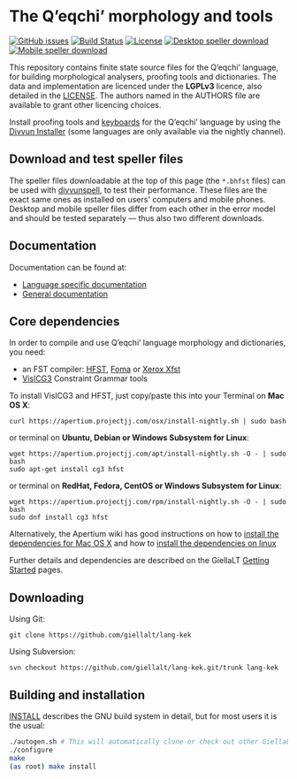 The Qʼeqchiʼ morphology and tools
==========================================

[![GitHub issues](https://img.shields.io/github/issues-raw/giellalt/lang-kek)](https://github.com/giellalt/lang-kek/issues)
[![Build Status](https://divvun-tc.thetc.se/api/github/v1/repository/giellalt/lang-kek/main/badge.svg)](https://github.com/giellalt/lang-kek/actions)
[![License](https://img.shields.io/github/license/giellalt/lang-kek)](https://github.com/giellalt/lang-kek/blob/main/LICENSE)
[![Desktop speller download](https://img.shields.io/badge/download%40latest-desktop--bhfst-brightgreen)](https://pahkat.uit.no/main/download/speller-kek?platform=desktop&channel=nightly)
[![Mobile speller download](https://img.shields.io/badge/download%40latest-mobile--bhfst-brightgreen)](https://pahkat.uit.no/main/download/speller-kek?platform=mbile&channel=nightly)

This repository contains finite state source files for the Qʼeqchiʼ language,
for building morphological analysers, proofing tools
and dictionaries. The data and implementation are licenced under the __LGPLv3__
licence, also detailed in the
[LICENSE](https://github.com/giellalt/lang-kek/blob/main/LICENSE). The
authors named in the AUTHORS file are available to grant other licencing
choices.

Install proofing tools and [keyboards](https://github.com/giellalt/keyboard-kek)
for the Qʼeqchiʼ language by using the [Divvun Installer](http://divvun.no)
(some languages are only available via the nightly channel).

Download and test speller files
-------------------------------

The speller files downloadable at the top of this page (the `*.bhfst` files) can
be used with [divvunspell](https://github.com/divvun/divvunspell), to test their
performance. These files are the exact same ones as installed on users' computers
and mobile phones. Desktop and mobile speller files differ from each other in the
error model and should be tested separately — thus also two different downloads.

Documentation
-------------

Documentation can be found at:

- [Language specific documentation](https://giellalt.github.io/lang-kek/)
- [General documentation](https://giellalt.github.io/)

Core dependencies
-----------------

In order to compile and use Qʼeqchiʼ language morphology and
dictionaries, you need:

- an FST compiler: [HFST](https://github.com/hfst/hfst), [Foma](https://github.com/mhulden/foma) or [Xerox Xfst](https://web.stanford.edu/~laurik/fsmbook/home.html)
- [VislCG3](https://visl.sdu.dk/svn/visl/tools/vislcg3/trunk) Constraint Grammar tools

To install VislCG3 and HFST, just copy/paste this into your Terminal on **Mac OS X**:

```
curl https://apertium.projectjj.com/osx/install-nightly.sh | sudo bash
```

or terminal on **Ubuntu, Debian or Windows Subsystem for Linux**:

```
wget https://apertium.projectjj.com/apt/install-nightly.sh -O - | sudo bash
sudo apt-get install cg3 hfst
```

or terminal on **RedHat, Fedora, CentOS or Windows Subsystem for Linux**:

```
wget https://apertium.projectjj.com/rpm/install-nightly.sh -O - | sudo bash
sudo dnf install cg3 hfst
```

Alternatively, the Apertium wiki has good instructions on how to [install the dependencies for Mac
OS X](https://wiki.apertium.org/wiki/Apertium_on_Mac_OS_X) and how to [install
the dependencies on
linux](https://wiki.apertium.org/wiki/Installation_of_grammar_libraries)

Further details and dependencies are described on the GiellaLT [Getting Started](https://giellalt.uit.no/infra/GettingStarted.html) pages.

Downloading
-----------

Using Git:
```
git clone https://github.com/giellalt/lang-kek
```

Using Subversion:
```
svn checkout https://github.com/giellalt/lang-kek.git/trunk lang-kek
```

Building and installation
-------------------------

[INSTALL](https://github.com/giellalt/lang-kek/blob/main/INSTALL)
describes the GNU build system in detail, but for most users it is the usual:

```sh
./autogen.sh # This will automatically clone or check out other GiellaLT dependencies
./configure
make
(as root) make install
```
